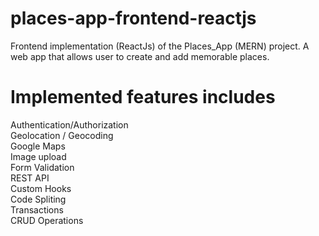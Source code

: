 # places-app-frontend-reactjs
Frontend implementation (ReactJs) of the Places_App (MERN) project. A web app that allows user to create and add memorable places. 

# Implemented features includes

Authentication/Authorization \
Geolocation / Geocoding \
Google Maps \
Image upload \
Form Validation \
REST API \
Custom Hooks \
Code Spliting \
Transactions \
CRUD Operations
